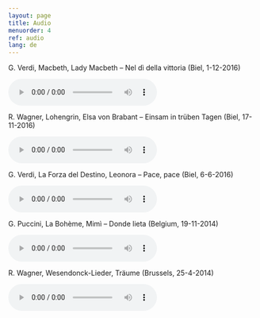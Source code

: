 ```yaml
---
layout: page
title: Audio
menuorder: 4
ref: audio
lang: de
---
```

G. Verdi, Macbeth, Lady Macbeth – Nel dì della vittoria (Biel, 1-12-2016)

<audio controls><source type="audio/mpeg" src="{{ site.baseurl }}/assets/Nel-dì-della-vittoria.mp3"/>Hello</audio>

R. Wagner, Lohengrin, Elsa von Brabant – Einsam in trüben Tagen (Biel, 17-11-2016)

<audio controls><source type="audio/mpeg" src="{{ site.baseurl }}/assets/Einsam-in-trüben-Tagen.mp3"/>Hello</audio>

G. Verdi, La Forza del Destino, Leonora – Pace, pace (Biel, 6-6-2016)

<audio controls><source type="audio/mpeg" src="{{ site.baseurl }}/assets/pace-pace.mp3"/>Hello</audio>

G. Puccini, La Bohème, Mimì – Donde lieta (Belgium, 19-11-2014)

<audio controls><source type="audio/mpeg" src="{{ site.baseurl }}/assets/donde-lieta.mp3"/>Hello</audio>

R. Wagner, Wesendonck-Lieder, Träume   (Brussels, 25-4-2014)

<audio controls><source type="audio/mpeg" src="{{ site.baseurl }}/assets/traume.mp3"/>Hello</audio>

